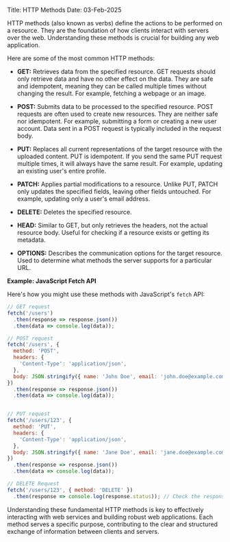 Title: HTTP Methods
Date: 03-Feb-2025

HTTP methods (also known as verbs) define the actions to be performed on a resource.  They are the foundation of how clients interact with servers over the web.  Understanding these methods is crucial for building any web application.

Here are some of the most common HTTP methods:

* **GET:** Retrieves data from the specified resource.  GET requests should only retrieve data and have no other effect on the data.  They are safe and idempotent, meaning they can be called multiple times without changing the result.  For example, fetching a webpage or an image.

* **POST:** Submits data to be processed to the specified resource.  POST requests are often used to create new resources.  They are neither safe nor idempotent.  For example, submitting a form or creating a new user account.  Data sent in a POST request is typically included in the request body.

* **PUT:**  Replaces all current representations of the target resource with the uploaded content.  PUT is idempotent.  If you send the same PUT request multiple times, it will always have the same result.  For example, updating an existing user's entire profile.

* **PATCH:** Applies partial modifications to a resource.  Unlike PUT, PATCH only updates the specified fields, leaving other fields untouched. For example, updating only a user's email address.

* **DELETE:** Deletes the specified resource.

* **HEAD:** Similar to GET, but only retrieves the headers, not the actual resource body.  Useful for checking if a resource exists or getting its metadata.

* **OPTIONS:**  Describes the communication options for the target resource.  Used to determine what methods the server supports for a particular URL.

**Example: JavaScript Fetch API**

Here's how you might use these methods with JavaScript's `fetch` API:

```javascript
// GET request
fetch('/users')
  .then(response => response.json())
  .then(data => console.log(data));

// POST request
fetch('/users', {
  method: 'POST',
  headers: {
    'Content-Type': 'application/json',
  },
  body: JSON.stringify({ name: 'John Doe', email: 'john.doe@example.com' }),
})
  .then(response => response.json())
  .then(data => console.log(data));


// PUT request
fetch('/users/123', {
  method: 'PUT',
  headers: {
    'Content-Type': 'application/json',
  },
  body: JSON.stringify({ name: 'Jane Doe', email: 'jane.doe@example.com' }),
})
  .then(response => response.json())
  .then(data => console.log(data));

// DELETE Request
fetch('/users/123', { method: 'DELETE' })
  .then(response => console.log(response.status)); // Check the response status

```


Understanding these fundamental HTTP methods is key to effectively interacting with web services and building robust web applications. Each method serves a specific purpose, contributing to the clear and structured exchange of information between clients and servers.
